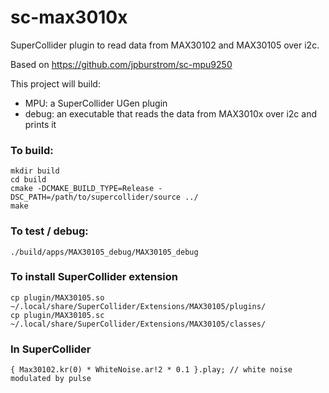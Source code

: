 # sc-max3010x

SuperCollider plugin to read data from MAX30102 and MAX30105 over i2c.

Based on https://github.com/jpburstrom/sc-mpu9250

This project will build:

 * MPU: a SuperCollider UGen plugin
 * debug: an executable that reads the data from MAX3010x over i2c and prints it

### To build:

    mkdir build
    cd build
    cmake -DCMAKE_BUILD_TYPE=Release -DSC_PATH=/path/to/supercollider/source ../
    make 

### To test / debug:

    ./build/apps/MAX30105_debug/MAX30105_debug
    
### To install SuperCollider extension

    cp plugin/MAX30105.so ~/.local/share/SuperCollider/Extensions/MAX30105/plugins/
    cp plugin/MAX30105.sc ~/.local/share/SuperCollider/Extensions/MAX30105/classes/
    
### In SuperCollider

    { Max30102.kr(0) * WhiteNoise.ar!2 * 0.1 }.play; // white noise modulated by pulse